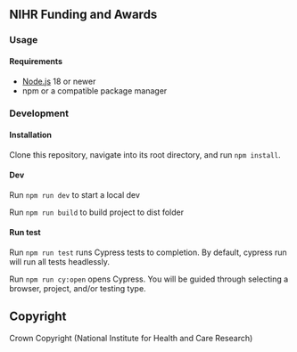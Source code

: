 ## NIHR Funding and Awards

### Usage

#### Requirements

- [Node.js](https://nodejs.org/) 18 or newer
- npm or a compatible package manager

### Development

#### Installation

Clone this repository, navigate into its root directory, and run `npm install`.

#### Dev

Run `npm run dev` to start a local dev

Run `npm run build` to build project to dist folder

#### Run test

Run `npm run test` runs Cypress tests to completion. By default, cypress run will run all tests headlessly.

Run `npm run cy:open` opens Cypress. You will be guided through selecting a browser, project, and/or testing type.

## Copyright

Crown Copyright (National Institute for Health and Care Research)
